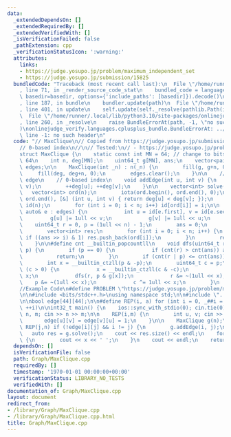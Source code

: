 ```yaml
---
data:
  _extendedDependsOn: []
  _extendedRequiredBy: []
  _extendedVerifiedWith: []
  _isVerificationFailed: false
  _pathExtension: cpp
  _verificationStatusIcon: ':warning:'
  attributes:
    links:
    - https://judge.yosupo.jp/problem/maximum_independent_set
    - https://judge.yosupo.jp/submission/15825
  bundledCode: "Traceback (most recent call last):\n  File \"/home/runner/.local/lib/python3.10/site-packages/onlinejudge_verify/documentation/build.py\"\
    , line 71, in _render_source_code_stat\n    bundled_code = language.bundle(stat.path,\
    \ basedir=basedir, options={'include_paths': [basedir]}).decode()\n  File \"/home/runner/.local/lib/python3.10/site-packages/onlinejudge_verify/languages/cplusplus.py\"\
    , line 187, in bundle\n    bundler.update(path)\n  File \"/home/runner/.local/lib/python3.10/site-packages/onlinejudge_verify/languages/cplusplus_bundle.py\"\
    , line 401, in update\n    self.update(self._resolve(pathlib.Path(included), included_from=path))\n\
    \  File \"/home/runner/.local/lib/python3.10/site-packages/onlinejudge_verify/languages/cplusplus_bundle.py\"\
    , line 260, in _resolve\n    raise BundleErrorAt(path, -1, \"no such header\"\
    )\nonlinejudge_verify.languages.cplusplus_bundle.BundleErrorAt: ../MaxClique.h:\
    \ line -1: no such header\n"
  code: "// MaxClique\n// Copied from https://judge.yosupo.jp/submission/15825\n//\n\
    // 0-based index\n//\n// Tested:\n// - https://judge.yosupo.jp/problem/maximum_independent_set\n\
    struct MaxClique {\n    static const int MN = 64; // change to bitset for n >\
    \ 64\n    int n, deg[MN];\n    uint64_t g[MN], ans;\n    vector<pair<int,int>>\
    \ edges;\n\n    MaxClique(int _n) : n(_n) {\n        fill(g, g+n, 0ull);\n   \
    \     fill(deg, deg+n, 0);\n        edges.clear();\n    }\n\n    // Add bi-directional\
    \ edge\n    // 0-based index\n    void addEdge(int u, int v) {\n        edges.emplace_back(u,\
    \ v);\n        ++deg[u]; ++deg[v];\n    }\n\n    vector<int> solve() {\n     \
    \   vector<int> ord(n);\n        iota(ord.begin(), ord.end(), 0);\n        sort(ord.begin(),\
    \ ord.end(), [&] (int u, int v) { return deg[u] < deg[v]; });\n        vector<int>\
    \ id(n);\n        for (int i = 0; i < n; i++) id[ord[i]] = i;\n\n        for (const\
    \ auto& e : edges) {\n            int u = id[e.first], v = id[e.second];\n   \
    \         g[u] |= 1ull << v;\n            g[v] |= 1ull << u;\n        }\n    \
    \    uint64_t r = 0, p = (1ull << n) - 1;\n        ans = 0;\n        dfs(r, p);\n\
    \        vector<int> res;\n        for (int i = 0; i < n; i++) {\n           \
    \ if ((ans >> i) & 1) res.push_back(ord[i]);\n        }\n        return res;\n\
    \    }\n\n#define cnt __builtin_popcountll\n    void dfs(uint64_t r, uint64_t\
    \ p) {\n        if (p == 0) {\n            if (cnt(r) > cnt(ans)) ans = r;\n \
    \           return;\n        }\n        if (cnt(r | p) <= cnt(ans)) return;\n\
    \        int x = __builtin_ctzll(p & -p);\n        uint64_t c = p;\n        while\
    \ (c > 0) {\n            x = __builtin_ctzll(c & -c);\n            r |= 1ull <<\
    \ x;\n            dfs(r, p & g[x]);\n            r &= ~(1ull << x);\n        \
    \    p &= ~(1ull << x);\n            c ^= 1ull << x;\n        }\n    }\n};\n\n\
    //Example Code\n#define PROBLEM \"https://judge.yosupo.jp/problem/maximum_independent_set\"\
    \n\n#include <bits/stdc++.h>\nusing namespace std;\n\n#include \"../MaxClique.h\"\
    \n\nbool edge[44][44];\n\n#define REP(i, a) for (int i = 0, _##i = (a); i < _##i;\
    \ ++i)\n\nint32_t main() {\n    ios::sync_with_stdio(0); cin.tie(0);\n    int\
    \ n, m; cin >> n >> m;\n\n    REP(i,m) {\n        int u, v; cin >> u >> v;\n \
    \       edge[u][v] = edge[v][u] = 1;\n    }\n\n    MaxClique g(n);\n    REP(i,n)\
    \ REP(j,n) if (!edge[i][j] && i != j) {\n        g.addEdge(i, j);\n    }\n\n \
    \   auto res = g.solve();\n    cout << res.size() << endl;\n    for (int x : res)\
    \ {\n        cout << x << ' ';\n    }\n    cout << endl;\n    return 0;\n}"
  dependsOn: []
  isVerificationFile: false
  path: Graph/MaxClique.cpp
  requiredBy: []
  timestamp: '1970-01-01 00:00:00+00:00'
  verificationStatus: LIBRARY_NO_TESTS
  verifiedWith: []
documentation_of: Graph/MaxClique.cpp
layout: document
redirect_from:
- /library/Graph/MaxClique.cpp
- /library/Graph/MaxClique.cpp.html
title: Graph/MaxClique.cpp
---
```


